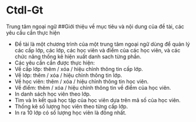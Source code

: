 # Ctdl-Gt
Trung tâm ngoại ngữ
##Giới thiệu về mục tiêu và nội dung của đề tài, các yêu cầu cần thực hiện
-	Đề tài là một chương trình của một trung tâm ngoại ngữ dùng để quản lý các cấp lớp, các lớp, các học viên và điểm của các học viên, và các chức năng thống kê hiện xuất danh sach từng phần.
-	Các yêu cần cần được thực hiện:  
- Về cấp lớp: thêm / xóa / hiệu chỉnh thông tin cấp lớp.
- Về lớp: thêm / xóa / hiệu chỉnh thông tin lớp.
- Về học viên: thêm / xóa / hiệu chỉnh thông tin học viên.
- Về điểm: thêm / xóa / hiệu chỉnh thông tin về điểm của học viên.
- In danh sách học viên theo lớp.
- Tìm và In kết quả học tập của học viên dựa trên mã số của học viên.
- Thống kê số lượng học viên theo từng cấp lớp.
- In ra 10 lớp có số lượng học viên là đông nhất.
